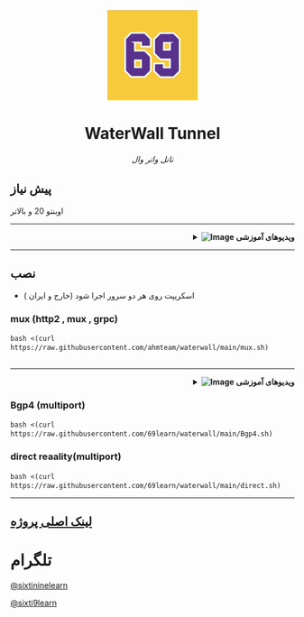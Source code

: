 <p align="center">
<picture>
<img width="160" height="160"  alt="XPanel" src="https://github.com/ahmteam/waterwall/blob/main/src/logo.jpg">
</picture>
  </p> 
<p align="center">
<h1 align="center"/>WaterWall Tunnel</h1>
<h6 align="center"> تانل واتر وال <h6>
</p>

## پیش نیاز

اوبنتو 20 و بالاتر

------------------------
 <div align="right">
  <details>
    <summary><strong><img src="https://github.com/Azumi67/FRP_Reverse_Loadbalance/assets/119934376/ae5b07b8-4d5e-4302-a31f-dec2a79a76b5" alt="Image"> ویدیوهای آموزشی</strong></summary>
------------------------------------   
  
- **ویدیوی آموزشی توسط 69**
<div align="right">
  <a href="https://youtu.be/sn0-ABfIcx4">
    <img src="https://github.com/69learn/waterwall/blob/main/src/t.png" alt="Video Title" width="300">
  </a>
</div>
  </details>
</div>

---------------------------------
## نصب

- اسکریپت روی هر دو سرور اجرا شود (خارج و ایران )



### mux (http2 , mux , grpc)


```
bash <(curl https://raw.githubusercontent.com/ahmteam/waterwall/main/mux.sh)


```
------------------------------------ 
 <div align="right">
  <details>
    <summary><strong><img src="https://github.com/Azumi67/FRP_Reverse_Loadbalance/assets/119934376/ae5b07b8-4d5e-4302-a31f-dec2a79a76b5" alt="Image"> ویدیوهای آموزشی</strong></summary>
    ------------------------------------ 

- **ویدیوی آموزشی توسط 69**
<div align="right">
  <a href="https://youtu.be/iXs3Vo5vu2w?si=xstpADmEl6vakJ3M">
    <img src="https://github.com/69learn/waterwall/blob/main/src/t.png" alt="Video Title" width="300">
  </a>
</div>
  </details>
</div>

### Bgp4 (multiport)

```
bash <(curl https://raw.githubusercontent.com/69learn/waterwall/main/Bgp4.sh)

```


### direct reaality(multiport)

```
bash <(curl https://raw.githubusercontent.com/69learn/waterwall/main/direct.sh)

```
---

[لینک اصلی پروژه](https://github.com/radkesvat/WaterWall)
---













# تلگرام

[@sixtininelearn](https://t.me/sixtininelearn)

[@sixti9learn](https://t.me/sixti9learn)





  </p> 




